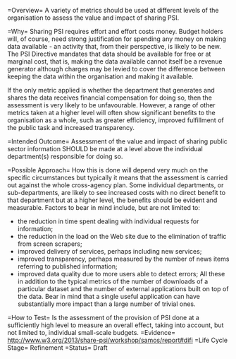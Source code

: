 =Overview=
A variety of metrics should be used at different levels of the organisation to assess the value and impact of sharing PSI.

=Why=
Sharing PSI requires effort and effort costs money. Budget holders will, of course, need strong justification for spending any money on making data available - an activity that, from their perspective, is likely to be new. The PSI Directive mandates that data should be available for free or at marginal cost, that is, making the data available cannot itself be a revenue generator although charges may be levied to cover the difference between keeping the data within the organisation and making it available. 

If the only metric applied is whether the department that generates and shares the data receives financial compensation for doing so, then the assessment is very likely to be unfavourable. However, a range of other metrics taken at a higher level will often show significant benefits to the organisation as a whole, such as greater efficiency, improved fulfillment of the public task and increased transparency.

=Intended Outcome=
Assessment of the value and impact of sharing public sector information SHOULD be made at a level above the individual department(s) responsible for doing so.

=Possible Approach=
How this is done will depend very much on the specific circumstances but typically it means that the assessment is carried out against the whole cross-agency plan. Some individual departments, or sub-departments, are likely to see increased costs with no direct benefit to that department but at a higher level, the benefits should be evident and measurable. Factors to bear in mind include, but are not limited to:
* the reduction in time spent dealing with individual requests for information;
* the reduction in the load on the Web site due to the elimination of traffic from screen scrapers;
* improved delivery of services, perhaps including new services;
* improved transparency, perhaps measured by the number of news items referring to published information;
* improved data quality due to more users able to detect errors;
All these in addition to the typical metrics of the number of downloads of a particular dataset and the number of external applications built on top of the data. Bear in mind that a single useful application can have substantially more impact than a large number of trivial ones. 

=How to Test=
Is the assessment of the provision of PSI done at a sufficiently high level to measure an overall effect, taking into account, but not limited to, individual small-scale budgets.
=Evidence=
http://www.w3.org/2013/share-psi/workshop/samos/report#difi
=Life Cycle Stage=
Refinement
=Status=
Draft
